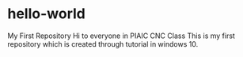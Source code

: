 # hello-world
My First Repository
Hi to everyone in PIAIC CNC Class
This is my first repository which is created through tutorial in windows 10.
